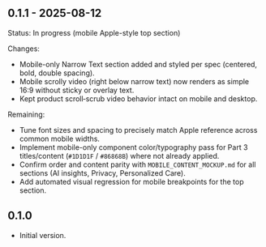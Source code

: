 ## 0.1.1 - 2025-08-12

Status: In progress (mobile Apple-style top section)

Changes:
- Mobile-only Narrow Text section added and styled per spec (centered, bold, double spacing).
- Mobile scrolly video (right below narrow text) now renders as simple 16:9 without sticky or overlay text.
- Kept product scroll‑scrub video behavior intact on mobile and desktop.

Remaining:
- Tune font sizes and spacing to precisely match Apple reference across common mobile widths.
- Implement mobile-only component color/typography pass for Part 3 titles/content (`#1D1D1F` / `#86868B`) where not already applied.
- Confirm order and content parity with `MOBILE_CONTENT_MOCKUP.md` for all sections (AI insights, Privacy, Personalized Care).
- Add automated visual regression for mobile breakpoints for the top section.

## 0.1.0
- Initial version.


